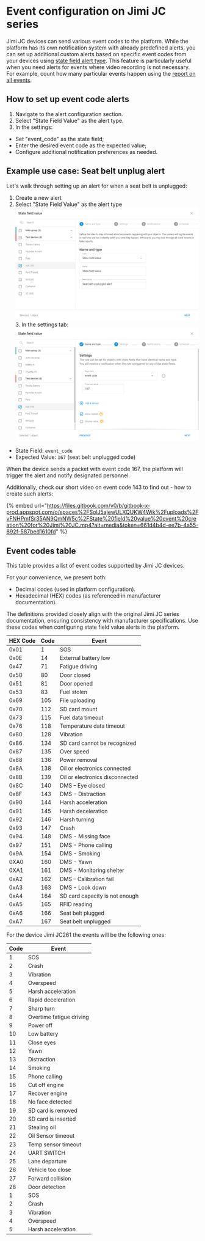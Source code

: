 # Event configuration on Jimi JC series

Jimi JC devices can send various event codes to the platform. While the platform has its own notification system with already predefined alerts, you can set up additional custom alerts based on specific event codes from your devices using [state field alert type](https://docs.navixy.com/user-guide/state-field-value). This feature is particularly useful when you need alerts for events where video recording is not necessary. For example, count how many particular events happen using the [report on all events](https://docs.navixy.com/user-guide/report-on-all-events).

## How to set up event code alerts

1. Navigate to the alert configuration section.
2. Select "State Field Value" as the alert type.
3. In the settings:

* Set "event\_code" as the state field;
* Enter the desired event code as the expected value;
* Configure additional notification preferences as needed.

## Example use case: Seat belt unplug alert

Let's walk through setting up an alert for when a seat belt is unplugged:

1. Create a new alert
2. Select "State Field Value" as the alert type\
   ![Example Use Case Seat Belt Alert - Setting alert type](../../../../expert-center/vehicle-telematics-technology/video-telematics/configuration-guides/jimi-iot/attachments/browser_KjcUn9UmiH.png) \
   3\. In the settings tab:\
   ![Live example - Setting event code 167 for seat belt unplug detection](../../../../expert-center/vehicle-telematics-technology/video-telematics/configuration-guides/jimi-iot/attachments/image-20241024-092818.png)

* State Field: `event_code`
* Expected Value: `167` (seat belt unplugged code)

When the device sends a packet with event code 167, the platform will trigger the alert and notify designated personnel.

Additionally, check our short video on event code 143 to find out - how to create such alerts:

{% embed url="https://files.gitbook.com/v0/b/gitbook-x-prod.appspot.com/o/spaces%2FSolJ5ajewULXQUKW4Wik%2Fuploads%2FvFNHPmfSr35AN9QmNW5c%2FState%20field%20value%20event%20creation%20for%20Jimi%20JC.mp4?alt=media&token=661d4b4d-ee7b-4a55-892f-587bed1610fd" %}

## Event codes table

This table provides a list of event codes supported by Jimi JC devices.

For your convenience, we present both:

* Decimal codes (used in platform configuration).
* Hexadecimal (HEX) codes (as referenced in manufacturer documentation).

The definitions provided closely align with the original Jimi JC series documentation, ensuring consistency with manufacturer specifications. Use these codes when configuring state field value alerts in the platform.

| **HEX Code** | **Code** | **Event**                       |
| ------------ | -------- | ------------------------------- |
| 0x01         | 1        | SOS                             |
| 0x0E         | 14       | External battery low            |
| 0x47         | 71       | Fatigue driving                 |
| 0x50         | 80       | Door closed                     |
| 0x51         | 81       | Door opened                     |
| 0x53         | 83       | Fuel stolen                     |
| 0x69         | 105      | File uploading                  |
| 0x70         | 112      | SD card mount                   |
| 0x73         | 115      | Fuel data timeout               |
| 0x76         | 118      | Temperature data timeout        |
| 0x80         | 128      | Vibration                       |
| 0x86         | 134      | SD card cannot be recognized    |
| 0x87         | 135      | Over speed                      |
| 0x88         | 136      | Power removal                   |
| 0x8A         | 138      | Oil or electronics connected    |
| 0x8B         | 139      | Oil or electronics disconnected |
| 0x8C         | 140      | DMS – Eye closed                |
| 0x8F         | 143      | DMS - Distraction               |
| 0x90         | 144      | Harsh acceleration              |
| 0x91         | 145      | Harsh deceleration              |
| 0x92         | 146      | Harsh turning                   |
| 0x93         | 147      | Crash                           |
| 0x94         | 148      | DMS - Missing face              |
| 0x97         | 151      | DMS - Phone calling             |
| 0x9A         | 154      | DMS - Smoking                   |
| 0XA0         | 160      | DMS - Yawn                      |
| 0XA1         | 161      | DMS - Monitoring shelter        |
| 0xA2         | 162      | DMS – Calibration fail          |
| 0xA3         | 163      | DMS - Look down                 |
| 0xA4         | 164      | SD card capacity is not enough  |
| 0xA5         | 165      | RFID reading                    |
| 0xA6         | 166      | Seat belt plugged               |
| 0xA7         | 167      | Seat belt unplugged             |

For the device Jimi JC261 the events will be the following ones:

| **Code** | **Event**                |
| -------- | ------------------------ |
| 1        | SOS                      |
| 2        | Crash                    |
| 3        | Vibration                |
| 4        | Overspeed                |
| 5        | Harsh acceleration       |
| 6        | Rapid deceleration       |
| 7        | Sharp turn               |
| 8        | Overtime fatigue driving |
| 9        | Power off                |
| 10       | Low battery              |
| 11       | Close eyes               |
| 12       | Yawn                     |
| 13       | Distraction              |
| 14       | Smoking                  |
| 15       | Phone calling            |
| 16       | Cut off engine           |
| 17       | Recover engine           |
| 18       | No face detected         |
| 19       | SD card is removed       |
| 20       | SD card is inserted      |
| 21       | Stealing oil             |
| 22       | Oil Sensor timeout       |
| 23       | Temp sensor timeout      |
| 24       | UART SWITCH              |
| 25       | Lane departure           |
| 26       | Vehicle too close        |
| 27       | Forward collision        |
| 28       | Door detection           |
| 1        | SOS                      |
| 2        | Crash                    |
| 3        | Vibration                |
| 4        | Overspeed                |
| 5        | Harsh acceleration       |
